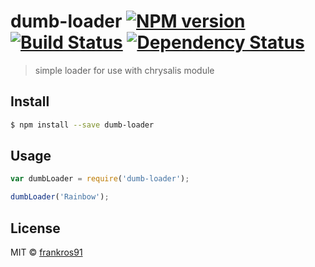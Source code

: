 # dumb-loader [![NPM version][npm-image]][npm-url] [![Build Status][travis-image]][travis-url] [![Dependency Status][daviddm-image]][daviddm-url]
> simple loader for use with chrysalis module


## Install

```sh
$ npm install --save dumb-loader
```


## Usage

```js
var dumbLoader = require('dumb-loader');

dumbLoader('Rainbow');
```

## License

MIT © [frankros91]()


[npm-image]: https://badge.fury.io/js/dumb-loader.svg
[npm-url]: https://npmjs.org/package/dumb-loader
[travis-image]: https://travis-ci.org/frankros91/dumb-loader.svg?branch=master
[travis-url]: https://travis-ci.org/frankros91/dumb-loader
[daviddm-image]: https://david-dm.org/frankros91/dumb-loader.svg?theme=shields.io
[daviddm-url]: https://david-dm.org/frankros91/dumb-loader
